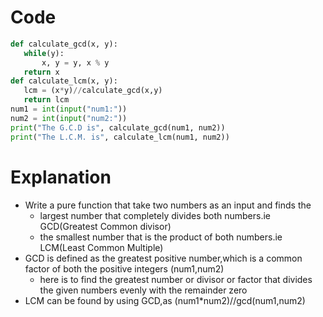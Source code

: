 # Code
```python
def calculate_gcd(x, y):
   while(y):
       x, y = y, x % y
   return x
def calculate_lcm(x, y):
   lcm = (x*y)//calculate_gcd(x,y)
   return lcm
num1 = int(input("num1:"))
num2 = int(input("num2:")) 
print("The G.C.D is", calculate_gcd(num1, num2))
print("The L.C.M. is", calculate_lcm(num1, num2))
```
# Explanation
*  Write a pure function that take two numbers as an input and finds the
   *   largest number that completely divides both numbers.ie GCD(Greatest Common divisor)
   *   the smallest number that is the product of both numbers.ie LCM(Least Common Multiple)
* GCD  is defined as the greatest positive number,which is a common factor of both the positive integers (num1,num2) 
   *    here is to find the greatest number or divisor or factor that divides the given numbers evenly with the remainder zero
* LCM can be found by using GCD,as (num1*num2)//gcd(num1,num2) 
